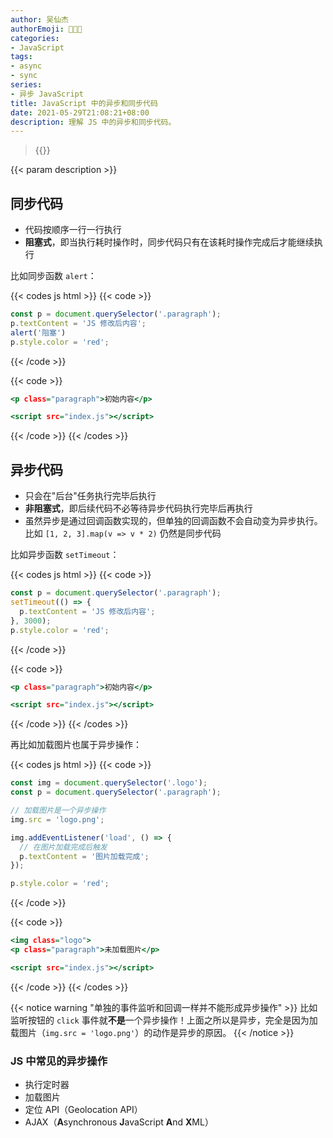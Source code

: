 ```yaml
---
author: 吴仙杰
authorEmoji: 🧑🏻‍💻
categories:
- JavaScript
tags:
- async
- sync
series:
- 异步 JavaScript
title: JavaScript 中的异步和同步代码
date: 2021-05-29T21:08:21+08:00
description: 理解 JS 中的异步和同步代码。
---
```


> {{<reprint>}}

{{< param description >}}

## 同步代码

- 代码按顺序一行一行执行
- **阻塞式**，即当执行耗时操作时，同步代码只有在该耗时操作完成后才能继续执行

比如同步函数 `alert`：

{{< codes js html >}}
  {{< code >}}
  ```:index.js
  const p = document.querySelector('.paragraph');
  p.textContent = 'JS 修改后内容';
  alert('阻塞')
  p.style.color = 'red';
  ```
  {{< /code >}}

  {{< code >}}
  ```index.html
  <p class="paragraph">初始内容</p>

  <script src="index.js"></script>
  ```
{{< /code >}}
{{< /codes >}}

## 异步代码

- 只会在"后台"任务执行完毕后执行
- **非阻塞式**，即后续代码不必等待异步代码执行完毕后再执行
- 虽然异步是通过回调函数实现的，但单独的回调函数不会自动变为异步执行。比如 `[1, 2, 3].map(v => v * 2)` 仍然是同步代码

比如异步函数 `setTimeout`：

{{< codes js html >}}
{{< code >}}
  ```:index.js
  const p = document.querySelector('.paragraph');
  setTimeout(() => {
    p.textContent = 'JS 修改后内容';
  }, 3000);
  p.style.color = 'red';
  ```
{{< /code >}}

{{< code >}}
  ```index.html
  <p class="paragraph">初始内容</p>

  <script src="index.js"></script>
  ```
{{< /code >}}
{{< /codes >}}

再比如加载图片也属于异步操作：

{{< codes js html >}}
{{< code >}}
  ```:index.js
  const img = document.querySelector('.logo');
  const p = document.querySelector('.paragraph');

  // 加载图片是一个异步操作
  img.src = 'logo.png';

  img.addEventListener('load', () => {
    // 在图片加载完成后触发
    p.textContent = '图片加载完成';
  });

  p.style.color = 'red';
  ```
{{< /code >}}

{{< code >}}
  ```index.html
  <img class="logo">
  <p class="paragraph">未加载图片</p>

  <script src="index.js"></script>
  ```
{{< /code >}}
{{< /codes >}}

{{< notice warning "单独的事件监听和回调一样并不能形成异步操作" >}}
比如监听按钮的 `click` 事件就**不是**一个异步操作！上面之所以是异步，完全是因为加载图片（`img.src = 'logo.png'`）的动作是异步的原因。
{{< /notice >}}

### JS 中常见的异步操作

- 执行定时器
- 加载图片
- 定位 API（Geolocation API）
- AJAX（**A**synchronous **J**avaScript **A**nd **X**ML）
